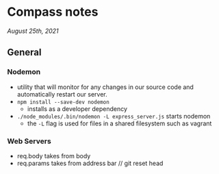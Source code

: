 # Compass notes
*August 25th, 2021*
## General
### Nodemon
  * utility that will monitor for any changes in our source code and automatically restart our server.
  * `npm install --save-dev nodemon`
    * installs as a developer dependency
  * `./node_modules/.bin/nodemon -L express_server.js` starts nodemon
    * the `-L` flag is used for files in a shared filesystem such as vagrant
  
### Web Servers
  * req.body takes from body
  * req.params takes from address bar
  // git reset head